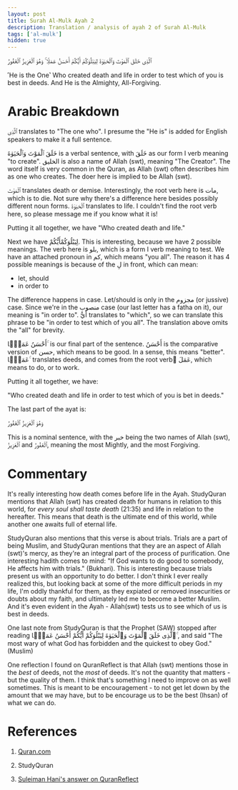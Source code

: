 ```yaml
---
layout: post
title: Surah Al-Mulk Ayah 2
description: Translation / analysis of ayah 2 of Surah Al-Mulk
tags: ['al-mulk']
hidden: true
---
```


ٱلَّذِى خَلَقَ ٱلْمَوْتَ وَٱلْحَيَوٰةَ لِيَبْلُوَكُمْ أَيُّكُمْ أَحْسَنُ عَمَلًۭا ۚ وَهُوَ ٱلْعَزِيزُ ٱلْغَفُورُ

˹He is the One˺ Who created death and life in order to test which of you is best in deeds. And He is the Almighty, All-Forgiving.

# Arabic Breakdown

ٱلَّذِى translates to "The one who". I presume the "He is" is added for English speakers to make it a full sentence.

خَلَقَ ٱلْمَوْتَ وَٱلْحَيَوٰةَ is a verbal sentence, with خَلَقَ as our form I verb meaning "to create". الخليق is also a name of Allah (swt), meaning
"The Creator". The word itself is very common in the Quran, as Allah (swt) often describes him as one who creates. The doer here is implied
to be Allah (swt).

ٱلْمَوْتَ translates death or demise. Interestingly, the root verb here is مات, which is to die. Not sure why there's a difference here besides
possibly different noun forms. ٱلْحَيَوٰةَ translates to life. I couldn't find the root verb here, so please message me if you know what it is!

Putting it all together, we have "Who created death and life."

Next we have لِيَبْلُوَكُمْأَيُّكُمْ. This is interesting, because we have 2 possible meanings. The verb here is بلو, which is a form I verb meaning to test.
We have an attached pronoun in كم, which means "you all". The reason it has 4 possible meanings is because of the لِ in front, which can mean:

* let, should
* in order to

The difference happens in case. Let/should is only in the مجزوم (or jussive) case. Since we're in the منصوب case (our last letter has a fatha on it), our meaning is "in order to".
أَيُّ translates to "which", so we can translate this phrase to be "in order to test which of you all". The translation above omits the "all" for brevity.

أَحْسَنُ عَمَلًۭا ۚ is our final part of the sentence. أَحْسَنُ is the comparative version of حسن, which means to be good. In a sense, this means "better". عَمَلًۭا ۚ
translates deeds, and comes from the root verb ُعَمَلَ, which means to do, or to work.

Putting it all together, we have:

"Who created death and life in order to test which of you is bet in deeds."

The last part of the ayat is:

وَهُوَ ٱلْعَزِيزُ ٱلْغَفُورُ

This is a nominal sentence, with the خبر being the two names of Allah (swt), ٱلْعَزِيزُ and ٱلْغَفُورُ, meaning the most Mightly, and the most Forgiving.

# Commentary

It's really interesting how death comes before life in the Ayah. StudyQuran mentions that Allah (swt) has created death for humans in relation to this world, for
_every soul shall taste death_ (21:35) and life in relation to the hereafter. This means that death is the ultimate end of this world, while another one awaits full
of eternal life.

StudyQuran also mentions that this verse is about trials. Trials are a part of being Muslim, and StudyQuran mentions that they are an aspect of Allah (swt)'s mercy,
as they're an integral part of the process of purification. One interesting hadith comes to mind: "If God wants to do good to somebody, He affects him with trials." (Bukhari).
This is interesting because trials present us with an opportunity to do better. I don't think I ever really realized this, but looking back at some of the more difficult
periods in my life, I'm oddly thankful for them, as they expiated or removed insecurities or doubts about my faith, and ultimately led me to become a better Muslim. And it's
even evident in the Ayah - Allah(swt) tests us to see which of us is best in deeds.

One last note from StudyQuran is that the Prophet (SAW) stopped after reading ٱلَّذِى خَلَقَ ٱلْمَوْتَ وَٱلْحَيَوٰةَ لِيَبْلُوَكُمْ أَيُّكُمْ أَحْسَنُ عَمَلًۭا ۚ, and said "The most wary of what God has
forbidden and the quickest to obey God." (Muslim)

One reflection I found on QuranReflect is that Allah (swt) mentions those in the _best_ of deeds, not the _most_ of deeds. It's not the quantity that matters - but the
quality of them. I think that's something I need to improve on as well sometimes. This is meant to be encouragement - to not get let down by the amount that we may have,
but to be encourage us to be the best (Ihsan) of what we can do.

# References

1. [Quran.com](https://quran.com/67/2)

2. StudyQuran

3. [Suleiman Hani's answer on QuranReflect](https://quranreflect.com/posts/4517)
